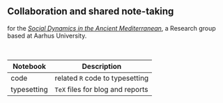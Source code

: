 ## Collaboration and shared note-taking

for the [*Social Dynamics in the Ancient Mediterranean*](https://sdam-au.github.io/sdam-au/), a Research group based at Aarhus University.

<br />


|Notebook|Description|
|---|---|
|code|related `R` code to typesetting|
|typesetting|`TeX` files for blog and reports|

